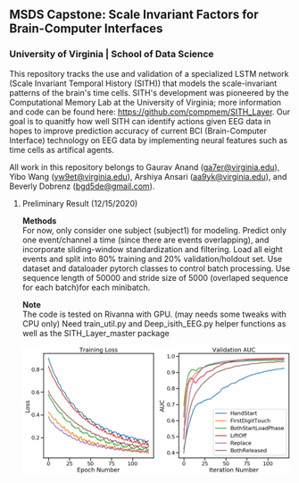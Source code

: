 ## MSDS Capstone: Scale Invariant Factors for Brain-Computer Interfaces 
### University of Virginia | School of Data Science 

This repository tracks the use and validation of a specialized LSTM network (Scale Invariant Temporal History (SITH)) that models the scale-invariant patterns of the brain's time cells. SITH's development was pioneered by the Computational Memory Lab at the University of Virginia; more information and code can be found here: https://github.com/compmem/SITH_Layer. Our goal is to quanitfy how well SITH can identify actions given EEG data in hopes to improve prediction accuracy of current BCI (Brain-Computer Interface) technology on EEG data by implementing neural features such as time cells as artifical agents. 

All work in this repository belongs to Gaurav Anand (ga7er@virginia.edu), Yibo Wang (yw9et@virginia.edu), Arshiya Ansari (aa9yk@virginia.edu), and Beverly Dobrenz (bgd5de@gmail.com). 

1. Preliminary Result (12/15/2020)

	**Methods**  
	For now, only consider one subject (subject1) for modeling. Predict only one event/channel a time (since there are events overlapping), and incorporate sliding-window standardization and filtering.
	Load all eight events and split into 80% training and 20% validation/holdout set.
	Use dataset and dataloader pytorch classes to control batch processing.
	Use sequence length of 50000 and stride size of 5000 (overlaped sequence for each batch)for each minibatch.

	**Note**  
	The code is tested on Rivanna with GPU. (may needs some tweaks with CPU only)
	Need train_util.py and Deep_isith_EEG.py helper functions as well as the SITH_Layer_master package
	
	![plot](./subject1_result_deep_isith.png)

